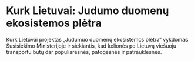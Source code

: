 # Kurk Lietuvai: Judumo duomenų ekosistemos plėtra

Kurk Lietuvai projektas „Judumuo duomenų ekosistemos plėtra“ vykdomas Susisiekimo
Ministerijoje ir siekiantis, kad kelionės po Lietuvą viešuoju transportu būtų dar populiaresnės, patogesnės ir
patrauklesnės.